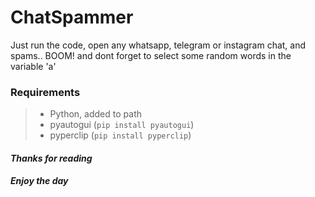 # ChatSpammer
Just run the code, open any whatsapp, telegram or instagram chat, and spams.. BOOM! and dont forget to select some random words in the variable 'a'

### Requirements
> - Python, added to path
> - pyautogui (`pip install pyautogui`)
> - pyperclip (`pip install pyperclip`)

#### *Thanks for reading*
##### *Enjoy the day*
